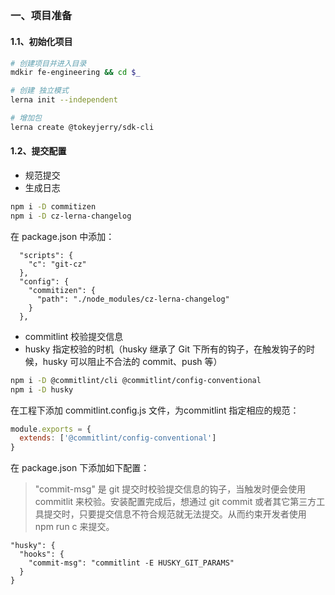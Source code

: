 ## 

### 一、项目准备

#### 1.1、初始化项目

```sh
# 创建项目并进入目录
mdkir fe-engineering && cd $_

# 创建 独立模式
lerna init --independent

# 增加包
lerna create @tokeyjerry/sdk-cli
```

#### 1.2、提交配置

- 规范提交
- 生成日志

```sh
npm i -D commitizen
npm i -D cz-lerna-changelog
```
在 package.json 中添加：

```git
  "scripts": {
    "c": "git-cz"
  },
  "config": {
    "commitizen": {
      "path": "./node_modules/cz-lerna-changelog"
    }
  },
```

- commitlint 校验提交信息
- husky 指定校验的时机（husky 继承了 Git 下所有的钩子，在触发钩子的时候，husky 可以阻止不合法的 commit、push 等）

```sh
npm i -D @commitlint/cli @commitlint/config-conventional
npm i -D husky
```

在工程下添加 commitlint.config.js 文件，为commitlint 指定相应的规范：

```js
module.exports = {
  extends: ['@commitlint/config-conventional']
}
```

在 package.json 下添加如下配置：

> "commit-msg" 是 git 提交时校验提交信息的钩子，当触发时便会使用 commitlit 来校验。安装配置完成后，想通过 git commit 或者其它第三方工具提交时，只要提交信息不符合规范就无法提交。从而约束开发者使用 npm run c 来提交。

```git
"husky": {
  "hooks": {
    "commit-msg": "commitlint -E HUSKY_GIT_PARAMS"
  }
}
```

